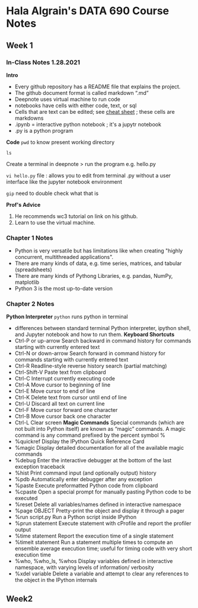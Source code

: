 # Hala Algrain's DATA 690 Course Notes

## Week 1
### In-Class Notes 1.28.2021
**Intro**

- Every github repository has a README file that explains the project.
- The github document format is called markdown “.md”
- Deepnote uses virtual machine to run code
- notebooks have cells with either code, text, or sql
- Cells that are text can be edited; see [cheat sheet](https://www.markdownguide.org/cheat-sheet/) ; these cells are markdowns
- .ipynb = interactive python notebook ; it's a jupytr notebook
- .py is a python program


**Code**
`pwd` to know present working directory

`ls` 

Create a terminal in deepnote > run the program e.g. hello.py

`vi hello.py` file : allows you to edit from terminal .py without a user interface like the jupyter notebook environment

`gip` need to double check what that is


**Prof's Advice**
1. He recommends wc3 tutorial on link on his github.
2. Learn to use the virtual machine.


### Chapter 1 Notes
- Python is very versatile but has limitations like when creating "highly concurrent, multithreaded
applications".
- There are many kinds of data, e.g. time series, matrices, and tabular (spreadsheets)
- There are many kinds of Pythong Libraries, e.g. pandas, NumPy, matplotlib
- Python 3 is the most up-to-date version


### Chapter 2 Notes
**Python Interpreter**
`python` runs python in terminal
- differences between standard terminal Python interpreter, ipython shell, and Jupyter notebook and how to run them.
**Keyboard Shortcuts**
- Ctrl-P or up-arrow Search backward in command history for commands starting with currently entered text
- Ctrl-N or down-arrow Search forward in command history for commands starting with currently entered text
- Ctrl-R Readline-style reverse history search (partial matching)
- Ctrl-Shift-V Paste text from clipboard
- Ctrl-C Interrupt currently executing code
- Ctrl-A Move cursor to beginning of line
- Ctrl-E Move cursor to end of line
- Ctrl-K Delete text from cursor until end of line
- Ctrl-U Discard all text on current line
- Ctrl-F Move cursor forward one character
- Ctrl-B Move cursor back one character
- Ctrl-L Clear screen
**Magic Commands**
Special commands (which are not built into Python itself) are known as “magic” commands. A magic command is any command prefixed by the percent symbol %
- %quickref Display the IPython Quick Reference Card
- %magic Display detailed documentation for all of the available magic commands
- %debug Enter the interactive debugger at the bottom of the last exception traceback
- %hist Print command input (and optionally output) history
- %pdb Automatically enter debugger after any exception
- %paste Execute preformatted Python code from clipboard
- %cpaste Open a special prompt for manually pasting Python code to be executed
- %reset Delete all variables/names defined in interactive namespace
- %page OBJECT Pretty-print the object and display it through a pager
- %run script.py Run a Python script inside IPython
- %prun statement Execute statement with cProfile and report the profiler output
- %time statement Report the execution time of a single statement
- %timeit statement Run a statement multiple times to compute an ensemble average execution time; useful for timing code with very short execution time
- %who, %who_ls, %whos Display variables defined in interactive namespace, with varying levels of information/ verbosity
- %xdel variable Delete a variable and attempt to clear any references to the object in the IPython internals

## Week2
